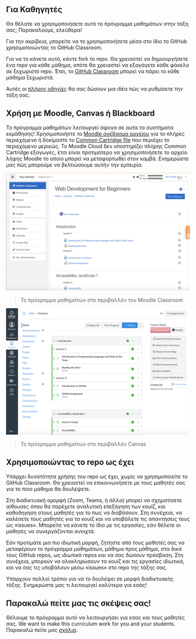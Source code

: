 ## Για Καθηγητές

Θα θέλατε να χρησιμοποιήσετε αυτό το πρόγραμμα μαθημάτων στην τάξη σας; Παρακαλούμε, ελεύθερα!

Για την ακρίβεια, μπορείτε να το χρησιμοποιήσετε μέσα στο ίδιο το GitHub χρησιμοποιώντας το GitHub Classroom.

Για να το κάνετε αυτό, κάντε fork το repo. Θα χρειαστεί να δημιουργήσετε ένα repo για κάθε μάθημα, οπότε θα χρειαστεί να εξαγάγετε κάθε φάκελο σε ξεχωριστό repo. Έτσι, το [GitHub Classroom](https://classroom.github.com/classrooms) μπορεί να πάρει το κάθε μάθημα ξεχωριστά.

Αυτές οι [πλήρης οδηγίες](https://github.blog/2020-03-18-set-up-your-digital-classroom-with-github-classroom/) θα σας δώσουν μια ιδέα πώς να ρυθμίσετε την τάξη σας.

## Χρήση με Moodle, Canvas ή Blackboard

Το πρόγραμμα μαθημάτων λειτουργεί άψογα σε αυτα τα συστήματα εκμάθησης! Χρησιμοποιήστε το [Moodle ανέβασμα αρχείου](/teaching-files/webdev-moodle.mbz) για το πλήρες περιεχόμενο ή δοκίμαστε το [Common Cartridge file](/teaching-files/webdev-common-cartridge.imscc) που περιέχει το περιεχόμενο μερικώς. Το Moodle Cloud δεν υποστηρίζει πλήρης Common Cartridge εξαγωγές, έτσι είναι προτιμότερο να χρησιμοποιήσετε το αρχείο λήψης Moodle το οποίο μπορεί να μεταφορτωθεί στον καμβά. Ενημερώστε μας πώς μπορούμε να βελτιώσουμε αυτήν την εμπειρία.

![Moodle](/teaching-files/moodle.png)

> Το πρόγραμμα μαθημάτων στο περιβαλλόν του Moodle Classroom

![Canvas](/teaching-files/canvas.png)

> Το πρόγραμμα μαθημάτων στο περιβαλλόν Canvas

## Χρησιμοποιώντας το repo ως έχει

Υπάρχει δυνατότητα χρήσης του repo ως έχει, χωρίς να χρησιμοποιείτε το GitHub Classroom. Θα χρειαστεί να επικοινωνήσετε με τους μαθητές σας για το ποιο μάθημα θα δουλέψετε.

Στη διαδικτυακή ομορφή (Zoom, Teams, ή άλλα) μπορεί να σχηματίσετε αίθουσες όπου θα παρέχετε αναλυτική επεξήγηση των κουίζ, και καθοδηγηση στους μαθητές για το πως να διαβάσουν. Στη συνέχεια, να καλέσετε τους μαθητές για τα κουίζ και να υποβάλετε τις απαντήσεις τους ώς «issues». Μπορείτε να κάνετε το ίδιο με τις εργασίες, εάν θέλετε οι μαθητές να συνεργάζονται ανοιχτά.

Εάν προτιμάτε μια πιο ιδιωτική μορφή, ζητήστε από τους μαθητές σας να μεταφέρουν το πρόγραμμα μαθημάτων, μάθημα προς μάθημα, στα δικά τους GitHub repos, ως ιδιωτικά repos και να σας δώσουν πρόσβαση. Στη συνέχεια, μπορούν να ολοκληρώσουν τα κουίζ και τις εργασίες ιδιωτικά, και να σας τις υποβάλουν μέσω «issues» στο repo της τάξης σας.

Υπάρχουν πολλοί τρόποι για να το δουλέψει σε μορφή διαδικτυακής τάξης. Ενημερώστε μας τι λειτουργεί καλύτερα για εσάς!

## Παρακαλώ πείτε μας τις σκέψεις σας!

Θέλουμε το πρόγραμμα αυτό να λειτουργήσει για εσας και τους μαθητές σας.
We want to make this curriculum work for you and your students. Παρακαλώ πείτε μας [σχόλια](https://github.com/microsoft/Web-Dev-For-Beginners/discussions/categories/teacher-corner).

